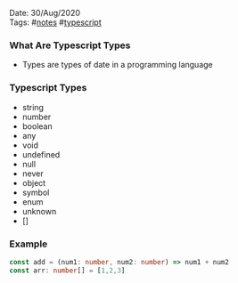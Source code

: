 Date: 30/Aug/2020  
Tags: #[notes](notes.md) #[typescript](typescript.md)

### What Are Typescript Types
* Types are types of date in a programming language

### Typescript Types
* string
* number
* boolean
* any
* void
* undefined
* null
* never
* object
* symbol
* enum
* unknown
* []

### Example

```typescript
const add = (num1: number, num2: number) => num1 + num2
const arr: number[] = [1,2,3]
```
